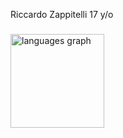 <p align="left">Riccardo Zappitelli 17 y/o</p>

###

<div>
  <!--<img src="https://github-readme-stats.vercel.app/api?username=RiccardoZappitelli&hide_title=false&hide_rank=false&show_icons=true&include_all_commits=true&count_private=true&disable_animations=false&theme=dracula&locale=en&hide_border=false&order=1" height="150" alt="stats graph"  />
  -->
  <img src="https://github-readme-stats.vercel.app/api/top-langs?username=RiccardoZappitelli&locale=en&hide_title=false&layout=compact&card_width=320&langs_count=5&theme=dracula&hide_border=false&order=2" height="150" alt="languages graph"  />
</div>

###
